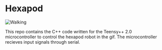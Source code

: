 # Hexapod

![Walking](walking.gif)

This repo contains the C++ code written for the Teensy++ 2.0 microcontroller to control the hexapod robot in the gif. The microcontroller recieves input signals through serial. 
